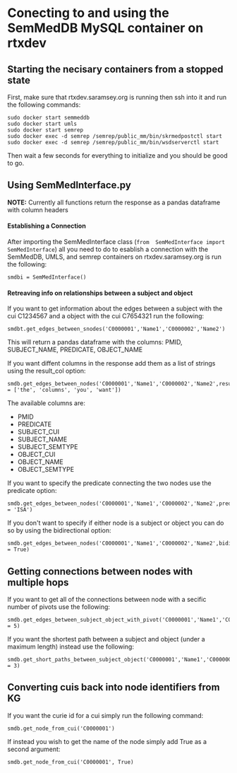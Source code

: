 # Conecting to and using the SemMedDB MySQL container on rtxdev

## Starting the necisary containers from a stopped state

First, make sure that rtxdev.saramsey.org is running then ssh into it and run the following commands:

```
sudo docker start semmeddb
sudo docker start umls
sudo docker start semrep
sudo docker exec -d semrep /semrep/public_mm/bin/skrmedpostctl start
sudo docker exec -d semrep /semrep/public_mm/bin/wsdserverctl start
```

Then wait a few seconds for everything to initialize and you should be good to go.

## Using SemMedInterface.py

**NOTE:** Currently all functions return the response as a pandas dataframe with column headers

#### Establishing a Connection

After importing the SemMedInterface class (`from  SemMedInterface import SemMedInterface`) all you need to do to esablish a connection with the SemMedDB, UMLS, and semrep containers on rtxdev.saramsey.org is run the following:

```
smdbi = SemMedInterface()
```

#### Retreaving info on relationships between a subject and object

If you want to get information about the edges between a subject with the cui C1234567 and a object with the cui C7654321 run the following:

```
smdbt.get_edges_between_snodes('C0000001','Name1','C0000002','Name2')
```

This will return a pandas dataframe with the columns: PMID, SUBJECT_NAME, PREDICATE, OBJECT_NAME 

If you want diffent columns in the response add them as a list of strings using the result_col option:

```
smdb.get_edges_between_nodes('C0000001','Name1','C0000002','Name2',result_col = ['the', 'columns', 'you', 'want'])
```
The available columns are:
* PMID
* PREDICATE
* SUBJECT_CUI
* SUBJECT_NAME
* SUBJECT_SEMTYPE
* OBJECT_CUI
* OBJECT_NAME
* OBJECT_SEMTYPE

If you want to specify the predicate connecting the two nodes use the predicate option:

```
smdb.get_edges_between_nodes('C0000001','Name1','C0000002','Name2',predicate = 'ISA')
```

If you don't want to specify if either node is a subject or object you can do so by using the bidirectional option:

```
smdb.get_edges_between_nodes('C0000001','Name1','C0000002','Name2',bidirectional = True)
```

## Getting connections between nodes with multiple hops

If you want to get all of the connections between node with a secific number of pivots use the following:

```
smdb.get_edges_between_subject_object_with_pivot('C0000001','Name1','C0000002','Name2',pivots = 5)
```

If you want the shortest path between a subject and object (under a maximum length) instead use the following:

```
smdb.get_short_paths_between_subject_object('C0000001','Name1','C0000002','Name2',max_length = 3)
```
## Converting cuis back into node identifiers from KG

If you want the curie id for a cui simply run the following command:

```
smdb.get_node_from_cui('C0000001')
```

If instead you wish to get the name of the node simply add True as a second argument:

```
smdb.get_node_from_cui('C0000001', True)
```

